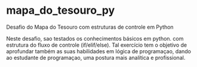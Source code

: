 # mapa_do_tesouro_py
Desafio do Mapa do Tesouro com estruturas de controle em Python 

Neste desafio, sao testados os conhecimentos básicos em python. com estrutura do fluxo de controle (if/elif/else).
Tal exercício tem o objetivo de aprofundar também as suas habilidades em lógica de programaçao, dando ao estudante de programaçao, uma postura mais analítica e profissional.
